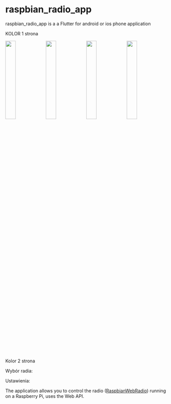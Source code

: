 
# raspbian_radio_app

raspbian_radio_app is a a Flutter for android or ios phone application 

KOLOR 1 strona





<img src="https://user-images.githubusercontent.com/27755739/126339001-3e0a9edd-0cbd-40cf-909a-e9a195927382.jpg" width="25%" height="25%"><img src="https://user-images.githubusercontent.com/27755739/126339879-62a5e4af-dcc2-4faa-b439-6ffee18991b5.jpg" width="25%" height="25%"><img src="https://user-images.githubusercontent.com/27755739/126339884-3f083ace-e94d-4618-a65a-dd958f49001e.jpg" width="25%" height="25%"><img src="https://user-images.githubusercontent.com/27755739/126339887-768ce190-df3f-4660-843b-83118c9baaf2.jpg" width="25%" height="25%">










Kolor 2 strona



Wybór radia:


Ustawienia:






The application allows you to control the radio ([RaspbianWebRadio](https://github.com/paneee/RaspbianWebRadio)) running on a Raspberry Pi, uses the Web API.
